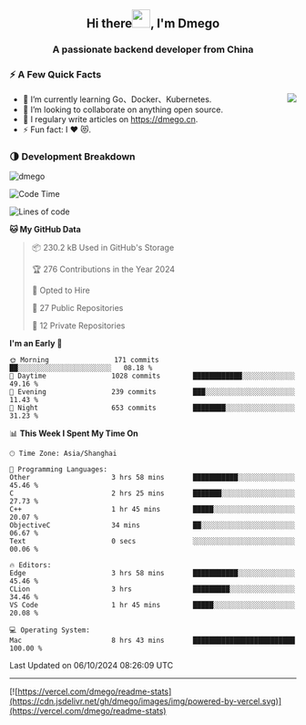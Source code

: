 <h2 align="center">Hi there<img src="https://cdn.jsdelivr.net/gh/dmego/images/img/Hi.gif" height="32" />, I'm Dmego </h2>
<h3 align="center">A passionate backend developer from China</h3>

### ⚡️ A Few Quick Facts

<img align="right" src="https://readme-stats-dmego.vercel.app/api?username=dmego&show_icons=true&icon_color=1573B3&hide_title=true&text_color=718096&bg_color=00000000&hide_border=true"/>

<ul>
    <li> 🌱 I’m currently learning Go、Docker、Kubernetes.</li>
    <li> 👯 I’m looking to collaborate on anything open source.</li>
    <li> 📝 I regulary write articles on <a href="https://dmego.cn">https://dmego.cn</a>.</li>
    <li> ⚡ Fun fact: I ❤️ 😻.</li>
</ul>

### 🌗 Development Breakdown

<img src="https://komarev.com/ghpvc/?username=dmego" alt="dmego" />

<!--START_SECTION:waka-->
![Code Time](http://img.shields.io/badge/Code%20Time-2%2C977%20hrs%2016%20mins-blue)

![Lines of code](https://img.shields.io/badge/From%20Hello%20World%20I%27ve%20Written-675.6%20thousand%20lines%20of%20code-blue)

**🐱 My GitHub Data** 

> 📦 230.2 kB Used in GitHub's Storage 
 > 
> 🏆 276 Contributions in the Year 2024
 > 
> 💼 Opted to Hire
 > 
> 📜 27 Public Repositories 
 > 
> 🔑 12 Private Repositories 
 > 
**I'm an Early 🐤** 

```text
🌞 Morning                171 commits         ██░░░░░░░░░░░░░░░░░░░░░░░   08.18 % 
🌆 Daytime                1028 commits        ████████████░░░░░░░░░░░░░   49.16 % 
🌃 Evening                239 commits         ███░░░░░░░░░░░░░░░░░░░░░░   11.43 % 
🌙 Night                  653 commits         ████████░░░░░░░░░░░░░░░░░   31.23 % 
```


📊 **This Week I Spent My Time On** 

```text
🕑︎ Time Zone: Asia/Shanghai

💬 Programming Languages: 
Other                    3 hrs 58 mins       ███████████░░░░░░░░░░░░░░   45.46 % 
C                        2 hrs 25 mins       ███████░░░░░░░░░░░░░░░░░░   27.73 % 
C++                      1 hr 45 mins        █████░░░░░░░░░░░░░░░░░░░░   20.07 % 
ObjectiveC               34 mins             ██░░░░░░░░░░░░░░░░░░░░░░░   06.67 % 
Text                     0 secs              ░░░░░░░░░░░░░░░░░░░░░░░░░   00.06 % 

🔥 Editors: 
Edge                     3 hrs 58 mins       ███████████░░░░░░░░░░░░░░   45.46 % 
CLion                    3 hrs               █████████░░░░░░░░░░░░░░░░   34.46 % 
VS Code                  1 hr 45 mins        █████░░░░░░░░░░░░░░░░░░░░   20.08 % 

💻 Operating System: 
Mac                      8 hrs 43 mins       █████████████████████████   100.00 % 
```


 Last Updated on 06/10/2024 08:26:09 UTC
<!--END_SECTION:waka-->

---

[![https://vercel.com/dmego/readme-stats](https://cdn.jsdelivr.net/gh/dmego/images/img/powered-by-vercel.svg)](https://vercel.com/dmego/readme-stats)

